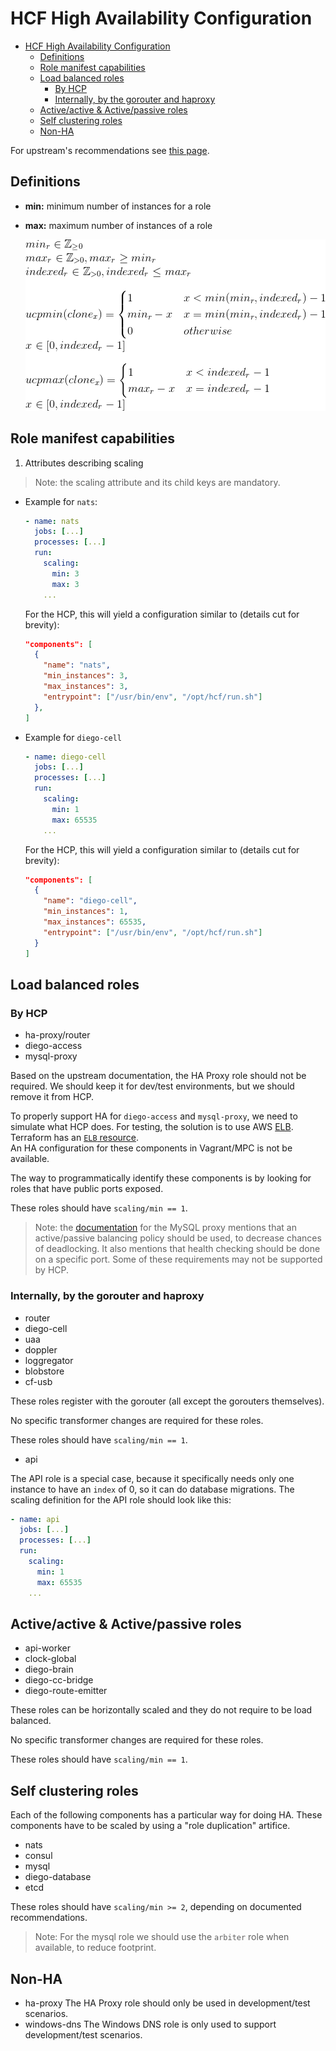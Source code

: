 # HCF High Availability Configuration

<!-- TOC depthFrom:1 depthTo:6 withLinks:1 updateOnSave:1 orderedList:0 -->

- [HCF High Availability Configuration](#hcf-high-availability-configuration)
	- [Definitions](#definitions)
	- [Role manifest capabilities](#role-manifest-capabilities)
	- [Load balanced roles](#load-balanced-roles)
		- [By HCP](#by-hcp)
		- [Internally, by the gorouter and haproxy](#internally-by-the-gorouter-and-haproxy)
	- [Active/active & Active/passive roles](#activeactive-activepassive-roles)
	- [Self clustering roles](#self-clustering-roles)
	- [Non-HA](#non-ha)

<!-- /TOC -->

For upstream's recommendations see [this page](https://docs.cloudfoundry.org/concepts/high-availability.html#databases).

## Definitions

- **min:** minimum number of instances for a role
- **max:** maximum number of instances of a role

  [![HA scaling definitions](high-availability-scaling-definitions.png)](high-availability-scaling-definitions.md)

## Role manifest capabilities

1. Attributes describing scaling

  > Note: the scaling attribute and its child keys are mandatory.

  - Example for `nats`:

    ```yaml
    - name: nats
      jobs: [...]
      processes: [...]
      run:
        scaling:
          min: 3
          max: 3
        ...
    ```

    For the HCP, this will yield a configuration similar to (details cut for brevity):

    ```json
    "components": [
      {
        "name": "nats",
        "min_instances": 3,
        "max_instances": 3,
        "entrypoint": ["/usr/bin/env", "/opt/hcf/run.sh"]
      },
    ]
    ```

  - Example for `diego-cell`

    ```yaml
    - name: diego-cell
      jobs: [...]
      processes: [...]
      run:
        scaling:
          min: 1
          max: 65535
        ...
    ```
    For the HCP, this will yield a configuration similar to (details cut for brevity):

    ```json
    "components": [
      {
        "name": "diego-cell",
        "min_instances": 1,
        "max_instances": 65535,
        "entrypoint": ["/usr/bin/env", "/opt/hcf/run.sh"]
      }
    ]
    ```    

## Load balanced roles

### By HCP

- ha-proxy/router
- diego-access
- mysql-proxy

Based on the upstream documentation, the HA Proxy role should not be required.
We should keep it for dev/test environments, but we should remove it from HCP.

To properly support HA for `diego-access` and `mysql-proxy`, we need to simulate what HCP does.
For testing, the solution is to use AWS [ELB](https://aws.amazon.com/elasticloadbalancing/).
Terraform has an [`ELB` resource](https://www.terraform.io/docs/providers/aws/r/elb.html).  
An HA configuration for these components in Vagrant/MPC is not be available.

The way to programmatically identify these components is by looking for roles that have public ports exposed.

These roles should have `scaling/min == 1`.

> Note: the [documentation](https://github.com/cloudfoundry/cf-mysql-release#create-load-balancer) for the MySQL proxy mentions that an active/passive balancing policy should be used, to decrease chances of deadlocking.
> It also mentions that health checking should be done on a specific port. Some of these requirements may not be supported by HCP.

### Internally, by the gorouter and haproxy

- router
- diego-cell
- uaa
- doppler
- loggregator
- blobstore
- cf-usb

These roles register with the gorouter (all except the gorouters themselves).

No specific transformer changes are required for these roles.

These roles should have `scaling/min == 1`.

- api

The API role is a special case, because it specifically needs only one instance to have an `index` of 0, so it can do database migrations.
The scaling definition for the API role should look like this:

```yaml
- name: api
  jobs: [...]
  processes: [...]
  run:
    scaling:
      min: 1
      max: 65535
    ...
```

## Active/active & Active/passive roles

- api-worker
- clock-global
- diego-brain
- diego-cc-bridge
- diego-route-emitter

These roles can be horizontally scaled and they do not require to be load
balanced.

No specific transformer changes are required for these roles.

These roles should have `scaling/min == 1`.

## Self clustering roles

Each of the following components has a particular way for doing HA. These
components have to be scaled by using a "role duplication" artifice.

- nats
- consul
- mysql
- diego-database
- etcd

These roles should have `scaling/min >= 2`, depending on documented recommendations.

> Note: For the mysql role we should use the `arbiter` role when available, to reduce footprint.

## Non-HA

- ha-proxy
  The HA Proxy role should only be used in development/test scenarios.
- windows-dns
  The Windows DNS role is only used to support development/test scenarios.
